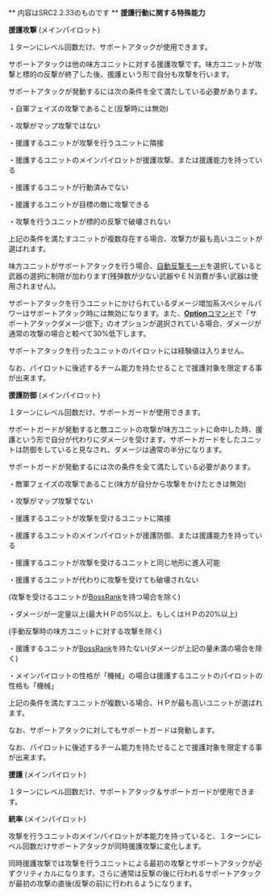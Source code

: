 ** 内容はSRC2.2.33のものです **
**援護行動に関する特殊能力**

**援護攻撃** (メインパイロット)

１ターンにレベル回数だけ、サポートアタックが使用できます。

サポートアタックは他の味方ユニットに対する援護攻撃です。味方ユニットが攻撃と標的の反撃が終了した後、援護という形で自分も攻撃を行います。

サポートアタックが発動するには次の条件を全て満たしている必要があります。

・自軍フェイズの攻撃であること(反撃時には無効)

・攻撃がマップ攻撃ではない

・援護するユニットが攻撃を行うユニットに隣接

・援護するユニットのメインパイロットが援護攻撃、または援護能力を持っている

・援護するユニットが行動済みでない

・援護するユニットが目標の敵に攻撃できる

・攻撃を行うユニットが標的の反撃で破壊されない

上記の条件を満たすユニットが複数存在する場合、攻撃力が最も高いユニットが選ばれます。

味方ユニットがサポートアタックを行う場合、[自動反撃モード](自動反撃モード.md)を選択していると武器の選択に制限が加わります(残弾数が少ない武器やＥＮ消費が多い武器は使用されません)。

サポートアタックを行うユニットにかけられているダメージ増加系スペシャルパワーはサポートアタック時には無効になります。また、[**Option**コマンド](Optionコマンド.md)で「サポートアタックダメージ低下」のオプションが選択されている場合、ダメージが通常の攻撃の場合と較べて30%低下します。

サポートアタックを行ったユニットのパイロットには経験値は入りません。

なお、パイロットに後述するチーム能力を持たせることで援護対象を限定する事が出来ます。

**援護防御** (メインパイロット)

１ターンにレベル回数だけ、サポートガードが使用できます。

サポートガードが発動すると敵ユニットの攻撃が味方ユニットに命中した時、援護という形で自分が代わりにダメージを受けます。サポートガードをしたユニットは防御をしていると見なされ、ダメージは通常の半分になります。

サポートガードが発動するには次の条件を全て満たしている必要があります。

・敵軍フェイズの攻撃であること(味方が自分から攻撃をかけたときは無効)

・攻撃がマップ攻撃でない

・援護するユニットが攻撃を受けるユニットに隣接

・援護するユニットのメインパイロットが援護防御、または援護能力を持っている

・援護するユニットが攻撃を受けるユニットと同じ地形に進入可能

・援護するユニットが代わりに攻撃を受けても破壊されない

(攻撃を受けるユニットが[BossRank](BossRankコマンド.md)を持つ場合を除く)

・ダメージが一定量以上(最大ＨＰの5%以上、もしくはＨＰの20%以上)

(手動反撃時の味方ユニットに対する攻撃を除く)

・援護するユニットが[BossRank](BossRankコマンド.md)を持たない(ダメージが上記の量未満の場合を除く)

・メインパイロットの性格が「機械」の場合は援護するユニットのパイロットの性格も「機械」

上記の条件を満たすユニットが複数いる場合、ＨＰが最も高いユニットが選ばれます。

なお、サポートアタックに対してもサポートガードは発動します。

なお、パイロットに後述するチーム能力を持たせることで援護対象を限定する事が出来ます。

**援護** (メインパイロット)

１ターンにレベル回数だけ、サポートアタック＆サポートガードが使用できます。

**統率** (メインパイロット)

攻撃を行うユニットのメインパイロットが本能力を持っていると、１ターンにレベル回数だけサポートアタックが同時援護攻撃に変化します。

同時援護攻撃では攻撃を行うユニットによる最初の攻撃とサポートアタックが必ずクリティカルになります。さらに通常は反撃の後に行われるサポートアタックが最初の攻撃の直後(反撃の前)に行われるようになります。
